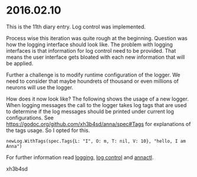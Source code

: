 # 2016.02.10
This is the 11th diary entry. Log control was implemented.

Process wise this iteration was quite rough at the beginning. Question was how
the logging interface should look like. The problem with logging interfaces is
that information for log control need to be provided. That means the user
interface gets bloated with each new information that will be applied.

Further a challenge is to modify runtime configuration of the logger. We need
to consider that maybe houndrets of thousand or even millions of neurons will
use the logger.

How does it now look like? The following shows the usage of a new logger. When
logging messages the call to the logger takes log tags that are used to
determine if the log messages should be printed under current log
configurations. See https://godoc.org/github.com/xh3b4sd/anna/spec#Tags for
explanations of the tags usage. So I opted for this.

```golang
newLog.WithTags(spec.Tags{L: "I", O: m, T: nil, V: 10}, "hello, I am Anna")
```

For further information read [logging](../concept/logging.md), [log
control](../concept/control.md#log) and [annactl](../concept/annactl.md).

xh3b4sd
